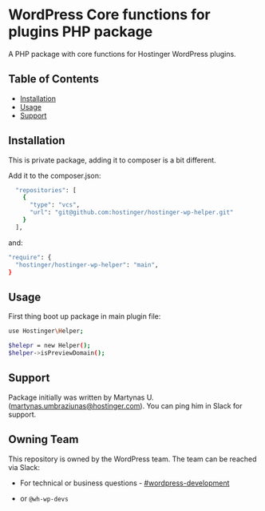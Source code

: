 # WordPress Core functions for plugins PHP package

A PHP package with core functions for Hostinger WordPress plugins.

## Table of Contents

- [Installation](#installation)
- [Usage](#usage)
- [Support](#support)

## Installation

This is private package, adding it to composer is a bit different.

Add it to the composer.json:
```sh
  "repositories": [
    {
      "type": "vcs",
      "url": "git@github.com:hostinger/hostinger-wp-helper.git"
    }
  ],
```

and:
```sh
"require": {
  "hostinger/hostinger-wp-helper": "main",
}
```

## Usage

First thing boot up package in main plugin file:

```sh
use Hostinger\Helper;

$helepr = new Helper();
$helper->isPreviewDomain();
```

## Support

Package initially was written by Martynas U. (martynas.umbraziunas@hostinger.com). You can ping him in Slack for support.

## Owning Team

This repository is owned by the WordPress team. The team can be reached via Slack:
- For technical or business questions - [#wordpress-development](https://hostinger.slack.com/archives/C04PPAHN63V)

- or `@wh-wp-devs`